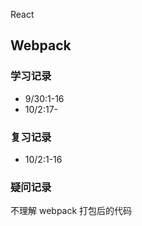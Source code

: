 React

## Webpack

### 学习记录

- 9/30:1-16
- 10/2:17-

### 复习记录

- 10/2:1-16

### 疑问记录

不理解 webpack 打包后的代码
